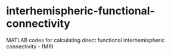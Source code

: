 # interhemispheric-functional-connectivity
MATLAB codes for calculating direct functional interhemispheric connectivity - fMRI 
